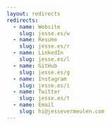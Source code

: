 ```yaml
---
layout: redirects
redirects:
  - name: Website
    slug: jesse.es/w
  - name: Resume
    slug: jesse.es/r
  - name: LinkedIn
    slug: jesse.es/l
  - name: GitHub
    slug: jesse.es/g
  - name: Instagram
    slug: jesse.es/i
  - name: Twitter
    slug: jesse.es/t
  - name: Email
    slug: hi@jessevermeulen.com
---
```

